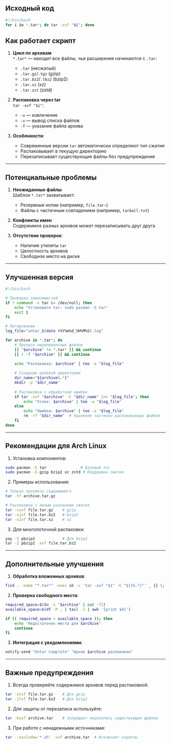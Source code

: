 ## Исходный код
```bash
#!/bin/bash
for i in *.tar*; do tar -xvf "$i"; done
```

## Как работает скрипт
1. **Цикл по архивам**  
   `*.tar*` — находит все файлы, чьи расширения начинаются с `.tar`:
   - `.tar` (несжатый)
   - `.tar.gz`/`.tgz` (gzip)
   - `.tar.bz2`/`.tbz2` (bzip2)
   - `.tar.xz` (xz)
   - `.tar.zst` (zstd)

2. **Распаковка через tar**  
   `tar -xvf "$i"`:
   - `-x` — извлечение
   - `-v` — вывод списка файлов
   - `-f` — указание файла архива

3. **Особенности**:
   - Современные версии `tar` автоматически определяют тип сжатия
   - Распаковывает в текущую директорию
   - Перезаписывает существующие файлы без предупреждения

---

## Потенциальные проблемы
1. **Неожиданные файлы**  
   Шаблон `*.tar*` захватывает:
   - Резервные копии (например, `file.tar~`)
   - Файлы с частичным совпадением (например, `tarball.txt`)

2. **Конфликты имен**  
   Содержимое разных архивов может перезаписывать друг друга

3. **Отсутствие проверок**:
   - Наличие утилиты `tar`
   - Целостность архивов
   - Свободное место на диске

---

## Улучшенная версия
```bash
#!/bin/bash

# Проверка зависимостей
if ! command -v tar &> /dev/null; then
    echo "Установите tar: sudo pacman -S tar"
    exit 1
fi

# Логирование
log_file="untar_$(date +%Y%m%d_%H%M%S).log"

for archive in *.tar*; do
    # Пропуск нерелевантных файлов
    [[ "$archive" != *.tar* ]] && continue
    [[ ! -f "$archive" ]] && continue

    echo "Распаковка: $archive" | tee -a "$log_file"
    
    # Создание целевой директории
    dir_name="${archive%.*}"
    mkdir -p "$dir_name"
    
    # Распаковка с обработкой ошибок
    if tar -xvf "$archive" -C "$dir_name" 2>> "$log_file"; then
        echo "Успех: $archive" | tee -a "$log_file"
    else
        echo "Ошибка: $archive" | tee -a "$log_file"
        rm -rf "$dir_name"  # Удаление частично распакованных файлов
    fi
done
```

---

## Рекомендации для Arch Linux
1. Установка компонентов:
```bash
sudo pacman -S tar               # Базовый tar
sudo pacman -S gzip bzip2 xz zstd # Поддержка сжатия
```

2. Примеры использования:
```bash
# Только просмотр содержимого
tar -tf archive.tar.gz

# Распаковка с явным указанием сжатия
tar -xzvf file.tar.gz    # gzip
tar -xjvf file.tar.bz2   # bzip2
tar -xJvf file.tar.xz    # xz
```

3. Для многопоточной распаковки:
```bash
yay -S pbzip2            # Для bzip2
tar -I pbzip2 -xvf file.tar.bz2
```

---

## Дополнительные улучшения
1. **Обработка вложенных архивов**:
```bash
find . -name "*.tar*" -exec sh -c 'tar -xvf "$1" -C "${1%.*}"' _ {} \;
```

2. **Проверка свободного места**:
```bash
required_space=$(du -s "$archive" | cut -f1)
available_space=$(df -P . | tail -1 | awk '{print $4}')

if (( required_space > available_space )); then
    echo "Недостаточно места для $archive"
    continue
fi
```

3. **Интеграция с уведомлениями**:
```bash
notify-send "Untar Complete" "Архив $archive распакован"
```

---

## Важные предупреждения
1. Всегда проверяйте содержимое архивов перед распаковкой:
```bash
tar -ztvf file.tar.gz    # Для gzip
tar -jtvf file.tar.bz2   # Для bzip2
```

2. Для защиты от перезаписи используйте:
```bash
tar -kxvf archive.tar    # Запрещает перезапись существующих файлов
```

3. При работе с ненадежными источниками:
```bash
tar --exclude='*.sh' -xvf archive.tar  # Исключает скрипты
```